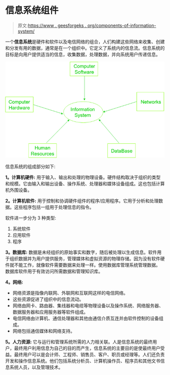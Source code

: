 # 信息系统组件

> 原文:[https://www . geesforgeks . org/components-of-information-system/](https://www.geeksforgeeks.org/components-of-information-system/)

一个**信息系统**是硬件和软件以及电信网络的组合，人们构建这些网络来收集、创建和分发有用的数据，通常是在一个组织中。它定义了系统内的信息流。信息系统的目标是向用户提供适当的信息，收集数据，处理数据，并向系统用户传递信息。

![](img/a7aebed0ec5cc906534230288a244b7c.png)

信息系统的组成部分如下:

**1。计算机硬件:**
用于输入、输出和处理的物理设备。硬件结构取决于组织的类型和规模。它由输入和输出设备、操作系统、处理器和媒体设备组成。这也包括计算机外围设备。

**2。计算机软件:**
用于控制和协调硬件组件的程序/应用程序。它用于分析和处理数据。这些程序包括一组用于处理信息的指令。

软件进一步分为 3 种类型:

1.  系统软件
2.  应用软件
3.  程序

**3。数据库:**
数据是未经组织的原始事实和数字，随后被处理以生成信息。软件用于组织数据并为用户提供服务，管理媒体和虚拟资源的物理存储。因为没有软件硬件就不能工作，就像软件需要数据来处理一样。使用数据库管理系统管理数据。
数据库软件用于有效访问所需数据和管理知识库。

**4。网络:**

*   网络资源是指像内联网、外联网和互联网这样的电信网络。
*   这些资源促进了组织中的信息流动。
*   网络由网卡、路由器、集线器和电缆等物理设备以及操作系统、网络服务器、数据服务器和应用服务器等软件组成。
*   电信网络由计算机、通信处理器和其他由通信介质互连并由软件控制的设备组成。
*   网络包括通信媒体和网络支持。

**5。人力资源:**
它与运行和管理系统所需的人力相关联。人是信息系统的最终用户，最终用户利用信息为自己的目的而产生，信息系统的主要目的是使最终用户受益。最终用户可以是会计师、工程师、销售员、客户、职员或经理等。人们还负责开发和操作信息系统。他们包括系统分析员、计算机操作员、程序员和其他文书信息系统人员，以及管理技术。